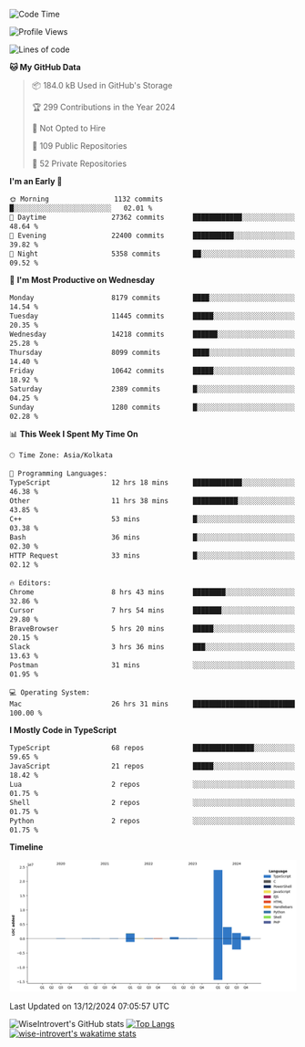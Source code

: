 <!--START_SECTION:waka-->
![Code Time](http://img.shields.io/badge/Code%20Time-1%2C957%20hrs%2025%20mins-blue)

![Profile Views](http://img.shields.io/badge/Profile%20Views-0-blue)

![Lines of code](https://img.shields.io/badge/From%20Hello%20World%20I%27ve%20Written-33.7%20million%20lines%20of%20code-blue)

**🐱 My GitHub Data** 

> 📦 184.0 kB Used in GitHub's Storage 
 > 
> 🏆 299 Contributions in the Year 2024
 > 
> 🚫 Not Opted to Hire
 > 
> 📜 109 Public Repositories 
 > 
> 🔑 52 Private Repositories 
 > 
**I'm an Early 🐤** 

```text
🌞 Morning                1132 commits        █░░░░░░░░░░░░░░░░░░░░░░░░   02.01 % 
🌆 Daytime                27362 commits       ████████████░░░░░░░░░░░░░   48.64 % 
🌃 Evening                22400 commits       ██████████░░░░░░░░░░░░░░░   39.82 % 
🌙 Night                  5358 commits        ██░░░░░░░░░░░░░░░░░░░░░░░   09.52 % 
```
📅 **I'm Most Productive on Wednesday** 

```text
Monday                   8179 commits        ████░░░░░░░░░░░░░░░░░░░░░   14.54 % 
Tuesday                  11445 commits       █████░░░░░░░░░░░░░░░░░░░░   20.35 % 
Wednesday                14218 commits       ██████░░░░░░░░░░░░░░░░░░░   25.28 % 
Thursday                 8099 commits        ████░░░░░░░░░░░░░░░░░░░░░   14.40 % 
Friday                   10642 commits       █████░░░░░░░░░░░░░░░░░░░░   18.92 % 
Saturday                 2389 commits        █░░░░░░░░░░░░░░░░░░░░░░░░   04.25 % 
Sunday                   1280 commits        █░░░░░░░░░░░░░░░░░░░░░░░░   02.28 % 
```


📊 **This Week I Spent My Time On** 

```text
🕑︎ Time Zone: Asia/Kolkata

💬 Programming Languages: 
TypeScript               12 hrs 18 mins      ████████████░░░░░░░░░░░░░   46.38 % 
Other                    11 hrs 38 mins      ███████████░░░░░░░░░░░░░░   43.85 % 
C++                      53 mins             █░░░░░░░░░░░░░░░░░░░░░░░░   03.38 % 
Bash                     36 mins             █░░░░░░░░░░░░░░░░░░░░░░░░   02.30 % 
HTTP Request             33 mins             █░░░░░░░░░░░░░░░░░░░░░░░░   02.12 % 

🔥 Editors: 
Chrome                   8 hrs 43 mins       ████████░░░░░░░░░░░░░░░░░   32.86 % 
Cursor                   7 hrs 54 mins       ███████░░░░░░░░░░░░░░░░░░   29.80 % 
BraveBrowser             5 hrs 20 mins       █████░░░░░░░░░░░░░░░░░░░░   20.15 % 
Slack                    3 hrs 36 mins       ███░░░░░░░░░░░░░░░░░░░░░░   13.63 % 
Postman                  31 mins             ░░░░░░░░░░░░░░░░░░░░░░░░░   01.95 % 

💻 Operating System: 
Mac                      26 hrs 31 mins      █████████████████████████   100.00 % 
```

**I Mostly Code in TypeScript** 

```text
TypeScript               68 repos            ███████████████░░░░░░░░░░   59.65 % 
JavaScript               21 repos            █████░░░░░░░░░░░░░░░░░░░░   18.42 % 
Lua                      2 repos             ░░░░░░░░░░░░░░░░░░░░░░░░░   01.75 % 
Shell                    2 repos             ░░░░░░░░░░░░░░░░░░░░░░░░░   01.75 % 
Python                   2 repos             ░░░░░░░░░░░░░░░░░░░░░░░░░   01.75 % 
```



**Timeline**

![Lines of Code chart](https://raw.githubusercontent.com/wise-introvert/wise-introvert/master/assets/bar_graph.png)


 Last Updated on 13/12/2024 07:05:57 UTC
<!--END_SECTION:waka-->

![WiseIntrovert's GitHub stats](https://github-readme-stats.vercel.app/api?username=wise-introvert&count_private=true&show_icons=true)
[![Top Langs](https://github-readme-stats.vercel.app/api/top-langs/?username=wise-introvert&langs_count=10)](https://github.com/anuraghazra/github-readme-stats)
[![wise-introvert's wakatime stats](https://github-readme-stats.vercel.app/api/wakatime?username=wiseintrovert)](https://github.com/anuraghazra/github-readme-stats)
